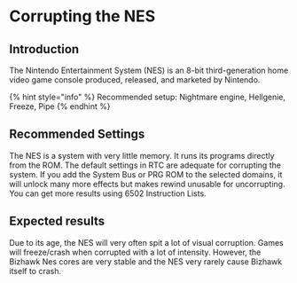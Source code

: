 # Corrupting the NES

## Introduction

The Nintendo Entertainment System (NES) is an 8-bit third-generation home video game console produced, released, and marketed by Nintendo.

{% hint style="info" %}
Recommended setup: Nightmare engine, Hellgenie, Freeze, Pipe
{% endhint %}

## Recommended Settings

The NES is a system with very little memory. It runs its programs directly from the ROM. The default settings in RTC are adequate for corrupting the system. If you add the System Bus or PRG ROM to the selected domains, it will unlock many more effects but makes rewind unusable for uncorrupting. You can get more results using 6502 Instruction Lists.

## Expected results

Due to its age, the NES will very often spit a lot of visual corruption. Games will freeze/crash when corrupted with a lot of intensity. However, the Bizhawk Nes cores are very stable and the NES very rarely cause Bizhawk itself to crash.
